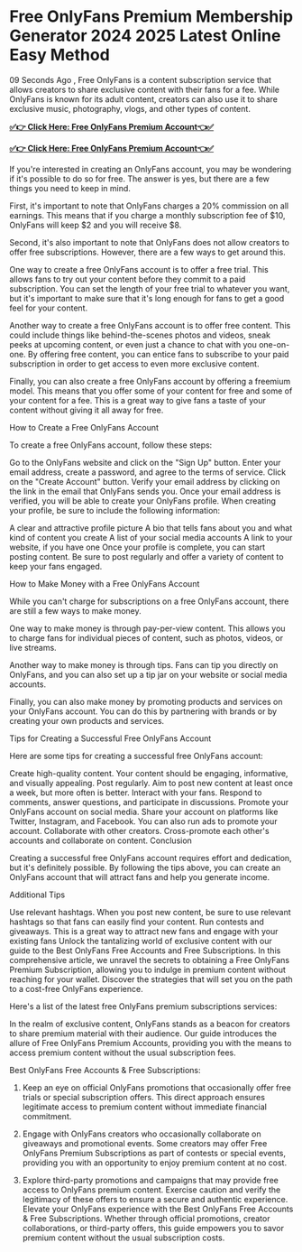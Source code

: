 # Free OnlyFans Premium Membership Generator 2024 2025 Latest Online Easy Method

09 Seconds Ago , Free OnlyFans is a content subscription service that allows creators to share exclusive content with their fans for a fee. While OnlyFans is known for its adult content, creators can also use it to share exclusive music, photography, vlogs, and other types of content.

**[✅👉 Click Here: Free OnlyFans Premium Account👈✅](https://tinyurl.com/5n9563dw)**

**[✅👉 Click Here: Free OnlyFans Premium Account👈✅](https://tinyurl.com/5n9563dw)**

If you're interested in creating an OnlyFans account, you may be wondering if it's possible to do so for free. The answer is yes, but there are a few things you need to keep in mind.

First, it's important to note that OnlyFans charges a 20% commission on all earnings. This means that if you charge a monthly subscription fee of $10, OnlyFans will keep $2 and you will receive $8.

Second, it's also important to note that OnlyFans does not allow creators to offer free subscriptions. However, there are a few ways to get around this.

One way to create a free OnlyFans account is to offer a free trial. This allows fans to try out your content before they commit to a paid subscription. You can set the length of your free trial to whatever you want, but it's important to make sure that it's long enough for fans to get a good feel for your content.

Another way to create a free OnlyFans account is to offer free content. This could include things like behind-the-scenes photos and videos, sneak peeks at upcoming content, or even just a chance to chat with you one-on-one. By offering free content, you can entice fans to subscribe to your paid subscription in order to get access to even more exclusive content.

Finally, you can also create a free OnlyFans account by offering a freemium model. This means that you offer some of your content for free and some of your content for a fee. This is a great way to give fans a taste of your content without giving it all away for free.

How to Create a Free OnlyFans Account

To create a free OnlyFans account, follow these steps:


Go to the OnlyFans website and click on the "Sign Up" button.
Enter your email address, create a password, and agree to the terms of service.
Click on the "Create Account" button.
Verify your email address by clicking on the link in the email that OnlyFans sends you.
Once your email address is verified, you will be able to create your OnlyFans profile.
When creating your profile, be sure to include the following information:


A clear and attractive profile picture
A bio that tells fans about you and what kind of content you create
A list of your social media accounts
A link to your website, if you have one
Once your profile is complete, you can start posting content. Be sure to post regularly and offer a variety of content to keep your fans engaged.

How to Make Money with a Free OnlyFans Account

While you can't charge for subscriptions on a free OnlyFans account, there are still a few ways to make money.

One way to make money is through pay-per-view content. This allows you to charge fans for individual pieces of content, such as photos, videos, or live streams.

Another way to make money is through tips. Fans can tip you directly on OnlyFans, and you can also set up a tip jar on your website or social media accounts.

Finally, you can also make money by promoting products and services on your OnlyFans account. You can do this by partnering with brands or by creating your own products and services.

Tips for Creating a Successful Free OnlyFans Account

Here are some tips for creating a successful free OnlyFans account:


Create high-quality content. Your content should be engaging, informative, and visually appealing.
Post regularly. Aim to post new content at least once a week, but more often is better.
Interact with your fans. Respond to comments, answer questions, and participate in discussions.
Promote your OnlyFans account on social media. Share your account on platforms like Twitter, Instagram, and Facebook. You can also run ads to promote your account.
Collaborate with other creators. Cross-promote each other's accounts and collaborate on content.
Conclusion

Creating a successful free OnlyFans account requires effort and dedication, but it's definitely possible. By following the tips above, you can create an OnlyFans account that will attract fans and help you generate income.

Additional Tips


Use relevant hashtags. When you post new content, be sure to use relevant hashtags so that fans can easily find your content.
Run contests and giveaways. This is a great way to attract new fans and engage with your existing fans
Unlock the tantalizing world of exclusive content with our guide to the Best OnlyFans Free Accounts and Free Subscriptions. In this comprehensive article, we unravel the secrets to obtaining a Free OnlyFans Premium Subscription, allowing you to indulge in premium content without reaching for your wallet. Discover the strategies that will set you on the path to a cost-free OnlyFans experience.

Here's a list of the latest free OnlyFans premium subscriptions services:

In the realm of exclusive content, OnlyFans stands as a beacon for creators to share premium material with their audience. Our guide introduces the allure of Free OnlyFans Premium Accounts, providing you with the means to access premium content without the usual subscription fees.

Best OnlyFans Free Accounts & Free Subscriptions:
1. Keep an eye on official OnlyFans promotions that occasionally offer free trials or special subscription offers. This direct approach ensures legitimate access to premium content without immediate financial commitment.

2. Engage with OnlyFans creators who occasionally collaborate on giveaways and promotional events. Some creators may offer Free OnlyFans Premium Subscriptions as part of contests or special events, providing you with an opportunity to enjoy premium content at no cost.

3. Explore third-party promotions and campaigns that may provide free access to OnlyFans premium content. Exercise caution and verify the legitimacy of these offers to ensure a secure and authentic experience. Elevate your OnlyFans experience with the Best OnlyFans Free Accounts & Free Subscriptions. Whether through official promotions, creator collaborations, or third-party offers, this guide empowers you to savor premium content without the usual subscription costs.
